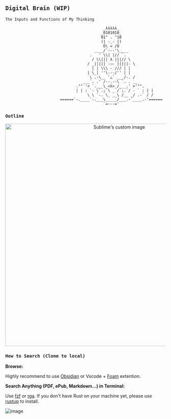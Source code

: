 
## `Digital Brain (WIP)` 

`The Inputs and Functions of My Thinking`


                                               _λλλλλ_
                                              _0101010_
                                              01" . "10
                                              (| -_- |)
                                               O\ = /O
                                           ____/`---'\____
                                         .   ' \\| |// `.
                                          / \\||| λ |||// \
                                        / _||||| -❍- |||||- \
                                          | | \\\ - /// | |
                                        | \_| ''\---/'' | |
                                         \ .-\__ `△` ___/-. /
                                      ___`. .' /--.--\ `. . __
                                   ."" '< `.___\_<λ>_/___.' >'"".                                      
                                   | | : `- \`.;`\ _ /`;.`/ - ` : | |
                                        \ \ `-. \_ __\ /__ _/ .-` / /
                            ======`-.____`-.___\_____/___.-`____.-'======
                                               `=---='


### `Outline`

<p align="center">
  <img width="700" height="700" src="https://i.imgur.com/MWjCHbk.jpg" alt="Sublime's custom image"/>
</p>

### `How to Search (Clone to local)`

**Browse:**

Highly recommend to use [Obsidian](https://obsidian.md/) or Vscode + [Foam](https://foambubble.github.io/foam/) extention.

**Search Anything (PDF, ePub, Markdown...) in Terminal:**

Use [fzf](https://github.com/junegunn/fzf#usage) or [rga](https://github.com/phiresky/ripgrep-all).  If you don't have Rust on your machine yet, please use [rustup](https://doc.rust-lang.org/book/ch01-01-installation.html) to install.

![image](https://github.com/ale0sx/brains/blob/gh-pages/%3C201%3EScreenshots/Fzh-demo.gif)



